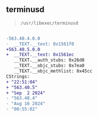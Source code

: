 ## terminusd

> `/usr/libexec/terminusd`

```diff

-563.40.4.0.0
-  __TEXT.__text: 0x1561f0
+563.40.5.0.0
+  __TEXT.__text: 0x1561ec
   __TEXT.__auth_stubs: 0x26d0
   __TEXT.__objc_stubs: 0x7ea0
   __TEXT.__objc_methlist: 0x45cc
CStrings:
+ "22:51:04"
+ "563.40.5"
+ "Sep  2 2024"
- "563.40.4"
- "Aug 16 2024"
- "00:55:02"

```
